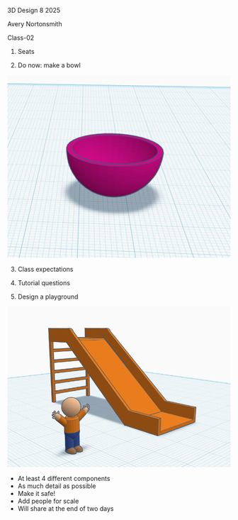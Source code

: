 3D Design 8 2025

Avery Nortonsmith

Class-02

1) Seats

2) Do now: make a bowl

![bowl](bowl.png)

3) Class expectations

4) Tutorial questions

5) Design a playground

![slide](slide.png)

- At least 4 different components
- As much detail as possible
- Make it safe!
- Add people for scale
- Will share at the end of two days
